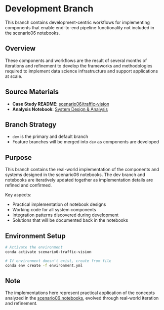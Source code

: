 # Development Branch

This branch contains development-centric workflows for implementing components that enable end-to-end pipeline functionality not included in the scenario06 notebooks.

## Overview

These components and workflows are the result of several months of iterations and refinement to develop the frameworks and methodologies required to implement data science infrastructure and support applications at scale.

## Source Materials

- **Case Study README**: [scenario06/traffic-vision](https://github.com/iTrauco/data-science-sad/blob/scenario06/traffic-vision/multi-object-tracking/README.md)
- **Analysis Notebook**: [System Design & Analysis](https://github.com/iTrauco/data-science-sad/tree/scenario06/traffic-vision/multi-object-tracking/notebooks)

## Branch Strategy

- `dev` is the primary and default branch
- Feature branches will be merged into `dev` as components are developed


## Purpose

This branch contains the real-world implementation of the components and systems designed in the scenario06 notebooks. The dev branch and notebooks are iteratively updated together as implementation details are refined and confirmed.

Key aspects:
- Practical implementation of notebook designs
- Working code for all system components
- Integration patterns discovered during development
- Solutions that will be documented back in the notebooks

## Environment Setup

```bash
# Activate the environment
conda activate scenario6-traffic-vision

# If environment doesn't exist, create from file
conda env create -f environment.yml
```

## Note

The implementations here represent practical application of the concepts analyzed in the [scenario06 notebooks](https://github.com/iTrauco/data-science-sad/tree/scenario06/traffic-vision/multi-object-tracking/notebooks), evolved through real-world iteration and refinement.